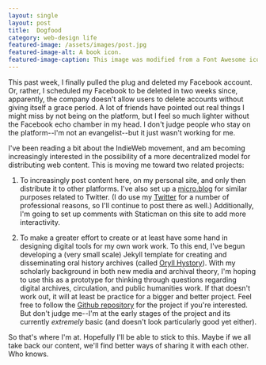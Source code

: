 ```yaml
---
layout: single
layout: post
title:  Dogfood
category: web-design life
featured-image: /assets/images/post.jpg
featured-image-alt: A book icon.
featured-image-caption: This image was modified from a Font Awesome icon under the terms of <a href="https://fontawesome.com/license" target="_blank">their license</a>.
---
```

This past week, I finally pulled the plug and deleted my Facebook account. Or, rather, I scheduled my Facebook to be deleted in two weeks since, apparently, the company doesn't allow users to delete accounts without giving itself a grace period. A lot of friends have pointed out real things I might miss by not being on the platform, but I feel so much lighter without the Facebook echo chamber in my head. I don't judge people who stay on the platform--I'm not an evangelist--but it just wasn't working for me.

I've been reading a bit about the IndieWeb movement, and am becoming increasingly interested in the possibility of a more decentralized model for distributing web content. This is moving me toward two related projects:

1. To increasingly post content here, on my personal site, and only then distribute it to other platforms. I've also set up a [micro.blog](https://micro.blog/rickwysocki) for similar purposes related to Twitter. (I do use my [Twitter](www.twitter.com) for a number of professional reasons, so I'll continue to post there as well.) Additionally, I'm going to set up comments with Staticman on this site to add more interactivity.

2. To make a greater effort to create or at least have some hand in designing digital tools for my own work work. To this end, I've begun developing a (very small scale) Jekyll template for creating and disseminating oral history archives (called [Oryll Hystory](https://github.com/rickwysocki/oryll-hystory)). With my scholarly background in both new media and archival theory, I'm hoping to use this as a prototype for thinking through questions regarding digital archives, circulation, and public humanities work. If that doesn't work out, it will at least be practice for a bigger and better project. Feel free to follow the [Github repository](https://github.com/rickwysocki/oryll-hystory) for the project if you're interested. But don't judge me--I'm at the early stages of the project and its currently *extremely* basic (and doesn't look particularly good yet either).

So that's where I'm at. Hopefully I'll be able to stick to this. Maybe if we all take back our content, we'll find better ways of sharing it with each other. Who knows.
